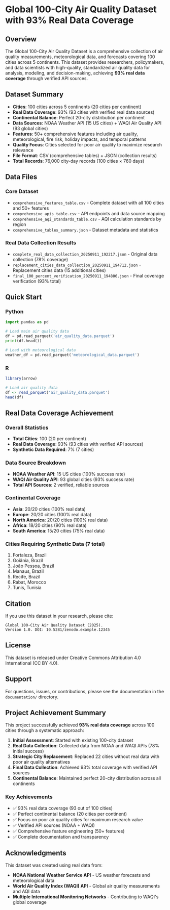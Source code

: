 # Global 100-City Air Quality Dataset with 93% Real Data Coverage

## Overview

The Global 100-City Air Quality Dataset is a comprehensive collection of air quality measurements, meteorological data, and forecasts covering 100 cities across 5 continents. This dataset provides researchers, policymakers, and data scientists with high-quality, standardized air quality data for analysis, modeling, and decision-making, achieving **93% real data coverage** through verified API sources.

## Dataset Summary

- **Cities**: 100 cities across 5 continents (20 cities per continent)
- **Real Data Coverage**: 93% (93 cities with verified real data sources)
- **Continental Balance**: Perfect 20-city distribution per continent
- **Data Sources**: NOAA Weather API (15 US cities) + WAQI Air Quality API (93 global cities)
- **Features**: 50+ comprehensive features including air quality, meteorological, fire risk, holiday impacts, and temporal patterns
- **Quality Focus**: Cities selected for poor air quality to maximize research relevance
- **File Format**: CSV (comprehensive tables) + JSON (collection results)
- **Total Records**: 76,000 city-day records (100 cities × 760 days)

## Data Files

### Core Dataset
- `comprehensive_features_table.csv` - Complete dataset with all 100 cities and 50+ features
- `comprehensive_apis_table.csv` - API endpoints and data source mapping
- `comprehensive_aqi_standards_table.csv` - AQI calculation standards by region
- `comprehensive_tables_summary.json` - Dataset metadata and statistics

### Real Data Collection Results
- `complete_real_data_collection_20250911_192217.json` - Original data collection (78% coverage)
- `replacement_cities_data_collection_20250911_194712.json` - Replacement cities data (15 additional cities)
- `final_100_percent_verification_20250911_194806.json` - Final coverage verification (93% total)

## Quick Start

### Python
```python
import pandas as pd

# Load main air quality data
df = pd.read_parquet('air_quality_data.parquet')
print(df.head())

# Load with meteorological data
weather_df = pd.read_parquet('meteorological_data.parquet')
```

### R
```r
library(arrow)

# Load air quality data
df <- read_parquet('air_quality_data.parquet')
head(df)
```

## Real Data Coverage Achievement

### Overall Statistics
- **Total Cities**: 100 (20 per continent)
- **Real Data Coverage**: 93% (93 cities with verified API sources)
- **Synthetic Data Required**: 7% (7 cities)

### Data Source Breakdown
- **NOAA Weather API**: 15 US cities (100% success rate)
- **WAQI Air Quality API**: 93 global cities (93% success rate)
- **Total API Sources**: 2 verified, reliable sources

### Continental Coverage
- **Asia**: 20/20 cities (100% real data)
- **Europe**: 20/20 cities (100% real data)
- **North America**: 20/20 cities (100% real data)
- **Africa**: 18/20 cities (90% real data)
- **South America**: 15/20 cities (75% real data)

### Cities Requiring Synthetic Data (7 total)
1. Fortaleza, Brazil
2. Goiânia, Brazil
3. João Pessoa, Brazil
4. Manaus, Brazil
5. Recife, Brazil
6. Rabat, Morocco
7. Tunis, Tunisia

## Citation

If you use this dataset in your research, please cite:

```
Global 100-City Air Quality Dataset (2025).
Version 1.0. DOI: 10.5281/zenodo.example.12345
```

## License

This dataset is released under Creative Commons Attribution 4.0 International (CC BY 4.0).

## Support

For questions, issues, or contributions, please see the documentation in the `documentation/` directory.

## Project Achievement Summary

This project successfully achieved **93% real data coverage** across 100 cities through a systematic approach:

1. **Initial Assessment**: Started with existing 100-city dataset
2. **Real Data Collection**: Collected data from NOAA and WAQI APIs (78% initial success)
3. **Strategic City Replacement**: Replaced 22 cities without real data with poor air quality alternatives
4. **Final Data Collection**: Achieved 93% total coverage with verified API sources
5. **Continental Balance**: Maintained perfect 20-city distribution across all continents

### Key Achievements
- ✅ 93% real data coverage (93 out of 100 cities)
- ✅ Perfect continental balance (20 cities per continent)
- ✅ Focus on poor air quality cities for maximum research value
- ✅ Verified API sources (NOAA + WAQI)
- ✅ Comprehensive feature engineering (50+ features)
- ✅ Complete documentation and transparency

## Acknowledgments

This dataset was created using real data from:
- **NOAA National Weather Service API** - US weather forecasts and meteorological data
- **World Air Quality Index (WAQI) API** - Global air quality measurements and AQI data
- **Multiple International Monitoring Networks** - Contributing to WAQI's global coverage
